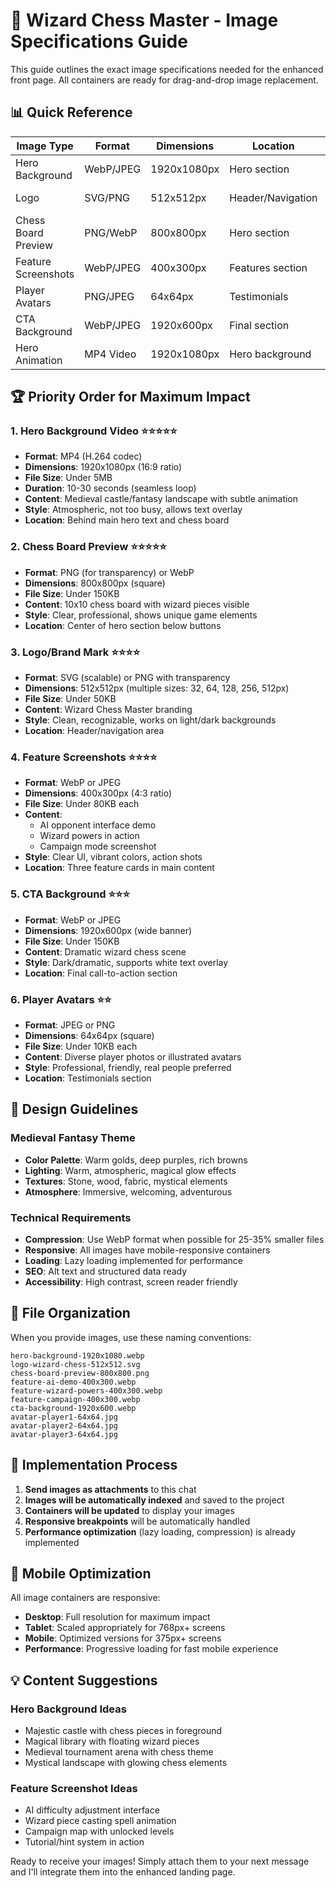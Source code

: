 # 🎨 Wizard Chess Master - Image Specifications Guide

This guide outlines the exact image specifications needed for the enhanced front page. All containers are ready for drag-and-drop image replacement.

## 📊 Quick Reference

| Image Type | Format | Dimensions | Location | Purpose |
|------------|--------|------------|----------|---------|
| Hero Background | WebP/JPEG | 1920x1080px | Hero section | Main visual impact |
| Logo | SVG/PNG | 512x512px | Header/Navigation | Brand identity |
| Chess Board Preview | PNG/WebP | 800x800px | Hero section | Game showcase |
| Feature Screenshots | WebP/JPEG | 400x300px | Features section | Product demos |
| Player Avatars | PNG/JPEG | 64x64px | Testimonials | Social proof |
| CTA Background | WebP/JPEG | 1920x600px | Final section | Conversion focus |
| Hero Animation | MP4 Video | 1920x1080px | Hero background | Animated ambiance |

## 🏆 Priority Order for Maximum Impact

### 1. **Hero Background Video** ⭐⭐⭐⭐⭐
- **Format**: MP4 (H.264 codec)
- **Dimensions**: 1920x1080px (16:9 ratio)
- **File Size**: Under 5MB
- **Duration**: 10-30 seconds (seamless loop)
- **Content**: Medieval castle/fantasy landscape with subtle animation
- **Style**: Atmospheric, not too busy, allows text overlay
- **Location**: Behind main hero text and chess board

### 2. **Chess Board Preview** ⭐⭐⭐⭐⭐
- **Format**: PNG (for transparency) or WebP
- **Dimensions**: 800x800px (square)
- **File Size**: Under 150KB
- **Content**: 10x10 chess board with wizard pieces visible
- **Style**: Clear, professional, shows unique game elements
- **Location**: Center of hero section below buttons

### 3. **Logo/Brand Mark** ⭐⭐⭐⭐
- **Format**: SVG (scalable) or PNG with transparency
- **Dimensions**: 512x512px (multiple sizes: 32, 64, 128, 256, 512px)
- **File Size**: Under 50KB
- **Content**: Wizard Chess Master branding
- **Style**: Clean, recognizable, works on light/dark backgrounds
- **Location**: Header/navigation area

### 4. **Feature Screenshots** ⭐⭐⭐⭐
- **Format**: WebP or JPEG
- **Dimensions**: 400x300px (4:3 ratio)
- **File Size**: Under 80KB each
- **Content**: 
  - AI opponent interface demo
  - Wizard powers in action
  - Campaign mode screenshot
- **Style**: Clear UI, vibrant colors, action shots
- **Location**: Three feature cards in main content

### 5. **CTA Background** ⭐⭐⭐
- **Format**: WebP or JPEG
- **Dimensions**: 1920x600px (wide banner)
- **File Size**: Under 150KB
- **Content**: Dramatic wizard chess scene
- **Style**: Dark/dramatic, supports white text overlay
- **Location**: Final call-to-action section

### 6. **Player Avatars** ⭐⭐
- **Format**: JPEG or PNG
- **Dimensions**: 64x64px (square)
- **File Size**: Under 10KB each
- **Content**: Diverse player photos or illustrated avatars
- **Style**: Professional, friendly, real people preferred
- **Location**: Testimonials section

## 🎯 Design Guidelines

### Medieval Fantasy Theme
- **Color Palette**: Warm golds, deep purples, rich browns
- **Lighting**: Warm, atmospheric, magical glow effects
- **Textures**: Stone, wood, fabric, mystical elements
- **Atmosphere**: Immersive, welcoming, adventurous

### Technical Requirements
- **Compression**: Use WebP format when possible for 25-35% smaller files
- **Responsive**: All images have mobile-responsive containers
- **Loading**: Lazy loading implemented for performance
- **SEO**: Alt text and structured data ready
- **Accessibility**: High contrast, screen reader friendly

## 📁 File Organization

When you provide images, use these naming conventions:

```
hero-background-1920x1080.webp
logo-wizard-chess-512x512.svg
chess-board-preview-800x800.png
feature-ai-demo-400x300.webp
feature-wizard-powers-400x300.webp
feature-campaign-400x300.webp
cta-background-1920x600.webp
avatar-player1-64x64.jpg
avatar-player2-64x64.jpg
avatar-player3-64x64.jpg
```

## 🚀 Implementation Process

1. **Send images as attachments** to this chat
2. **Images will be automatically indexed** and saved to the project
3. **Containers will be updated** to display your images
4. **Responsive breakpoints** will be automatically handled
5. **Performance optimization** (lazy loading, compression) is already implemented

## 📱 Mobile Optimization

All image containers are responsive:
- **Desktop**: Full resolution for maximum impact
- **Tablet**: Scaled appropriately for 768px+ screens  
- **Mobile**: Optimized versions for 375px+ screens
- **Performance**: Progressive loading for fast mobile experience

## 💡 Content Suggestions

### Hero Background Ideas
- Majestic castle with chess pieces in foreground
- Magical library with floating wizard pieces
- Medieval tournament arena with chess theme
- Mystical landscape with glowing chess elements

### Feature Screenshot Ideas
- AI difficulty adjustment interface
- Wizard piece casting spell animation
- Campaign map with unlocked levels
- Tutorial/hint system in action

Ready to receive your images! Simply attach them to your next message and I'll integrate them into the enhanced landing page.